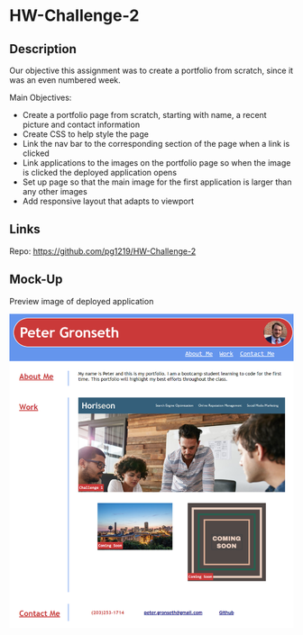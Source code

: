 # HW-Challenge-2

## Description

Our objective this assignment was to create a portfolio from scratch, since it was an even numbered week. 

Main Objectives: 

- Create a portfolio page from scratch, starting with name, a recent picture and contact information
- Create CSS to help style the page
- Link the nav bar to the corresponding section of the page when a link is clicked
- Link applications to the images on the portfolio page so when the image is clicked the deployed application opens
- Set up page so that the main image for the first application is larger than any other images
- Add responsive layout that adapts to viewport


## Links

<!-- Application: https://pg1219.github.io/HW1-code-refactor/ -->

Repo: https://github.com/pg1219/HW-Challenge-2



## Mock-Up

Preview image of deployed application

![alt](./assets/Images/mockup.png)